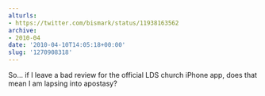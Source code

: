 ```yaml
---
alturls:
- https://twitter.com/bismark/status/11938163562
archive:
- 2010-04
date: '2010-04-10T14:05:18+00:00'
slug: '1270908318'
---
```


So... if I leave a bad review for the official LDS church iPhone app, does that mean I am lapsing into apostasy?

